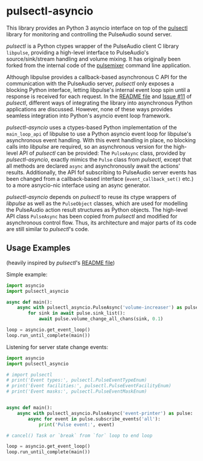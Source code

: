 # pulsectl-asyncio

This library provides an Python 3 asyncio interface on top of the [pulsectl](https://github.com/mk-fg/python-pulse-control) library for monitoring and controlling the PulseAudio sound server.

*pulsectl* is a Python ctypes wrapper of the PulseAudio client C library `libpulse`, providing a high-level interface to PulseAudio's source/sink/stream handling and volume mixing. 
It has originally been forked from the internal code of the [pulsemixer](https://github.com/GeorgeFilipkin/pulsemixer/) command line application.

Although libpulse provides a callback-based asynchronous C API for the communication with the PulseAudio server, *pulsectl* only exposes a blocking Python interface, letting libpulse's internal event loop spin until a response is received for each request.
In the [README file](https://github.com/mk-fg/python-pulse-control/blob/master/README.rst#event-handling-code-threads) and [Issue #11](https://github.com/mk-fg/python-pulse-control/issues/11#issuecomment-259560564) of *pulsectl*, different ways of integrating the library into asynchronous Python applications are discussed.
However, none of these ways provides seamless integration into Python's asyncio event loop framework.

*pulsectl-asyncio* uses a ctypes-based Python implementation of the `main_loop_api` of libpulse to use a Python asyncio event loop for libpulse's asynchronous event handling.
With this event handling in place, no blocking calls into *libpulse* are required, so an asynchronous version for the high-level API of *pulsectl* can be provided:
The `PulseAsync` class, provided by *pulsectl-asyncio*, exactly mimics the `Pulse` class from *pulsectl*, except that all methods are declared `async` and asynchronously await the actions' results.
Additionally, the API fof subscribing to PulseAudio server events has been changed from a callback-based interface (`event_callback_set()` etc.) to a more asnycio-nic interface using an async generator.

*pulsectl-asyncio* depends on *pulsectl* to reuse its ctype wrappers of *libpulse* as well as the `PulseObject` classes, which are used for modelling the PulseAudio action result structures as Python objects.
The high-level API class `PulseAsync` has been copied from *pulsectl* and modified for asynchronous control flow.
Thus, its architecture and major parts of its code are still similar to *pulsectl*'s code.


## Usage Examples

(heavily inspired by *pulsectl*'s [README file](https://github.com/mk-fg/python-pulse-control/blob/master/README.rst#usage))

Simple example:

```python
import asyncio
import pulsectl_asyncio

async def main():
    async with pulsectl_asyncio.PulseAsync('volume-increaser') as pulse:
        for sink in await pulse.sink_list():
            await pulse.volume_change_all_chans(sink, 0.1)

loop = asyncio.get_event_loop()
loop.run_until_complete(main())
``` 

Listening for server state change events:

```python
import asyncio
import pulsectl_asyncio

# import pulsectl
# print('Event types:', pulsectl.PulseEventTypeEnum)
# print('Event facilities:', pulsectl.PulseEventFacilityEnum)
# print('Event masks:', pulsectl.PulseEventMaskEnum)


async def main():
    async with pulsectl_asyncio.PulseAsync('event-printer') as pulse:
        async for event in pulse.subscribe_events('all'):
            print('Pulse event:', event)

# cancel() Task or `break` from `for` loop to end loop

loop = asyncio.get_event_loop()
loop.run_until_complete(main())
```
